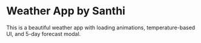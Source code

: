 # Weather App by Santhi

This is a beautiful weather app with loading animations, temperature-based UI, and 5-day forecast modal.

